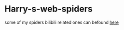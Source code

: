 # Harry-s-web-spiders
some of my spiders
 bilibili related ones can befound [here](https://github.com/haoyuF996/BiliBili-spider)

